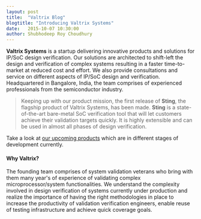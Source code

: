 ```yaml
---
layout: post
title:  "Valtrix Blog"
blogtitle: "Introducing Valtrix Systems"
date:   2015-10-07 10:30:00
author: Shubhodeep Roy Choudhury
---
```


<b>Valtrix Systems</b> is a startup delivering innovative products and solutions for IP/SoC design verification. Our solutions are architected to shift-left the design and verification of complex systems resulting in a faster time-to-market at reduced cost and effort. We also provide consultations and service on different aspects of IP/SoC design<!--more--> and verification. Headquartered in Bangalore, India, the team comprises of experienced professionals from the semiconductor industry.

>Keeping up with our product mission, the first release of <b>Sting</b>, the flagship product of Valtrix Systems, has been made. <b>Sting</b> is a state-of-the-art bare-metal SoC verification tool that will let customers achieve their validation targets quickly. It is highly extensible and can be used in almost all phases of design verification.

Take a look at [our upcoming products][upcmng-prod] which are in different stages of development currently.

#### Why Valtrix?
The founding team comprises of system validation veterans who bring with them many year's of experience of validating complex microprocessor/system functionalities. We understand the complexity involved in design verification of systems currently under production and realize the importance of having the right methodologies in place to increase the productivity of validation verification engineers, enable reuse of testing infrastructure and achieve quick coverage goals.

[upcmng-prod]: http://www.valtrix.in/upcoming-products
